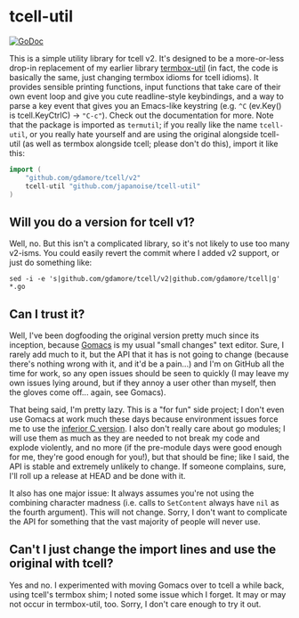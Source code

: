 # tcell-util

[![GoDoc](https://pkg.go.dev/github.com/japanoise/tcell-util?status.svg)](https://pkg.go.dev/github.com/japanoise/tcell-util)

This is a simple utility library for tcell v2. It's designed to be a
more-or-less drop-in replacement of my earlier library
[termbox-util](https://github.com/japanoise/termbox-util) (in fact, the code is
basically the same, just changing termbox idioms for tcell idioms). It provides
sensible printing functions, input functions that take care of their own event
loop and give you cute readline-style keybindings, and a way to parse a key
event that gives you an Emacs-like keystring (e.g. `^C` (ev.Key() is
tcell.KeyCtrlC) -> `"C-c"`). Check out the documentation for more. Note that the
package is imported as `termutil`; if you really like the name `tcell-util`, or
you really hate yourself and are using the original alongside tcell-util (as
well as termbox alongside tcell; please don't do this), import it like this:

```go
import (
    "github.com/gdamore/tcell/v2"
    tcell-util "github.com/japanoise/tcell-util"
)
```

## Will you do a version for tcell v1?

Well, no. But this isn't a complicated library, so it's not likely to use too
many v2-isms. You could easily revert the commit where I added v2 support, or
just do something like:

    sed -i -e 's|github.com/gdamore/tcell/v2|github.com/gdamore/tcell|g' *.go

## Can I trust it?

Well, I've been dogfooding the original version pretty much since its inception,
because [Gomacs](https://github.com/japanoise/gomacs) is my usual "small
changes" text editor. Sure, I rarely add much to it, but the API that it has is
not going to change (because there's nothing wrong with it, and it'd be a
pain...) and I'm on GitHub all the time for work, so any open issues should be
seen to quickly (I may leave my own issues lying around, but if they annoy a
user other than myself, then the gloves come off... again, see Gomacs).

That being said, I'm pretty lazy. This is a "for fun" side project; I don't even
use Gomacs at work much these days because environment issues force me to use
the [inferior C version](https://github.com/japanoise/emsys). I also don't
really care about go modules; I will use them as much as they are needed to not
break my code and explode violently, and no more (if the pre-module days were
good enough for me, they're good enough for you!), but that should be fine; like
I said, the API is stable and extremely unlikely to change. If someone
complains, sure, I'll roll up a release at HEAD and be done with it.

It also has one major issue: It always assumes you're not using the combining
character madness (i.e. calls to `SetContent` always have `nil` as the fourth
argument). This will not change. Sorry, I don't want to complicate the API for
something that the vast majority of people will never use.

## Can't I just change the import lines and use the original with tcell?

Yes and no. I experimented with moving Gomacs over to tcell a while back, using
tcell's termbox shim; I noted some issue which I forget. It may or may not occur
in termbox-util, too. Sorry, I don't care enough to try it out.
